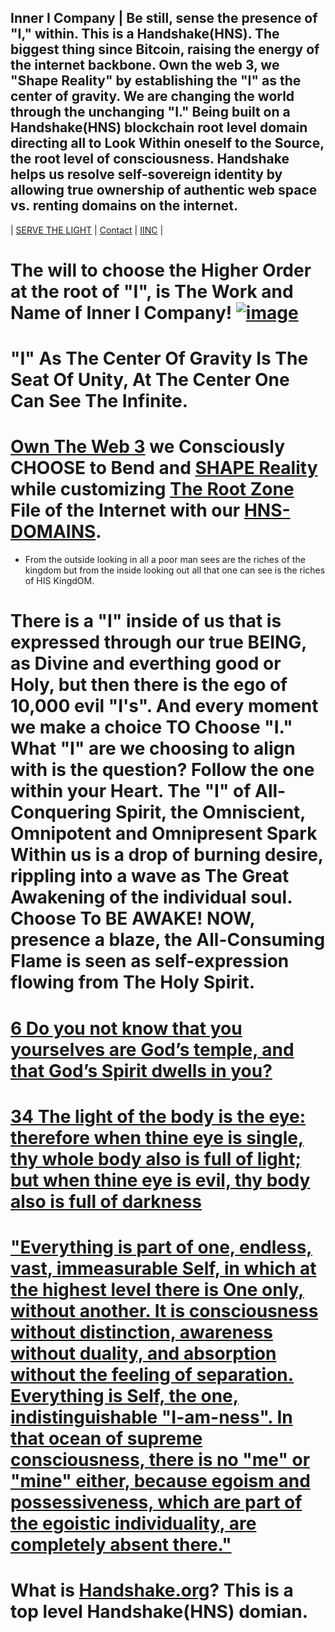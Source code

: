 ## Inner I Company | Be still, sense the presence of "I," within. This is a Handshake(HNS). The biggest thing since Bitcoin, raising the energy of the internet backbone. Own the web 3, we "Shape Reality" by establishing the "I" as the center of gravity. We are changing the world through the unchanging "I." Being built on a Handshake(HNS) blockchain root level domain directing all to Look Within oneself to the Source, the root level of consciousness. Handshake helps us resolve self-sovereign identity by allowing true ownership of authentic web space vs. renting domains on the internet.

| [SERVE THE LIGHT](http://workinthedark.servethelight.hns.to/) | [Contact](mailto:innerinetcompany@gmail.com) | [IINC](http://dlink.innerinetcompany.hns.to/) |

# The will to choose the Higher Order at the root of "I", is The Work and Name of Inner I Company! [![image](https://user-images.githubusercontent.com/37987346/103435699-6be72500-4be0-11eb-8264-7dcb24c14987.png)](http://shapereality.innerinetcompany.hns.to/)


# "I" As The Center Of Gravity Is The Seat Of Unity, At The Center One Can See The Infinite.
# [Own The Web 3](http://official.owntheweb3.hns.to/) we Consciously CHOOSE to Bend and [SHAPE Reality](http://innerinetcompany.shapereality.hns.to/) while customizing [The Root Zone](http://therootzone.hns.to/) File of the Internet with our [HNS-DOMAINS](http://home.hns-domains.hns.to/).

- From the outside looking in all a poor man sees are the riches of the kingdom but from the inside looking out all that one can see is the riches of HIS KingdOM.

# There is a "I" inside of us that is expressed through our true BEING, as Divine and everthing good or Holy, but then there is the ego of 10,000 evil "I's". And every moment we make a choice TO Choose "I."  What "I" are we choosing to align with is the question? Follow the one within your Heart. The "I" of All-Conquering Spirit, the Omniscient, Omnipotent and Omnipresent Spark Within us is a drop of burning desire, rippling into a wave as The Great Awakening of the individual soul. Choose To BE AWAKE! NOW, presence a blaze, the All-Consuming Flame is seen as self-expression flowing from The Holy Spirit.

# [6 Do you not know that you yourselves are God’s temple, and that God’s Spirit dwells in you?](https://biblehub.com/1_corinthians/3-16.htm)

# [34 The light of the body is the eye: therefore when thine eye is single, thy whole body also is full of light; but when thine eye is evil, thy body also is full of darkness](https://www.kingjamesbibleonline.org/Luke-11-34/)

# ["Everything is part of one, endless, vast, immeasurable Self, in which at the highest level there is One only, without another. It is consciousness without distinction, awareness without duality, and absorption without the feeling of separation. Everything is Self, the one, indistinguishable "I-am-ness". In that ocean of supreme consciousness, there is no "me" or "mine" either, because egoism and possessiveness, which are part of the egoistic individuality, are completely absent there."](https://www.hinduwebsite.com/who_is_brahman.asp)

# What is [Handshake.org](https://handshake.org/)? This is a top level Handshake(HNS) domian.
